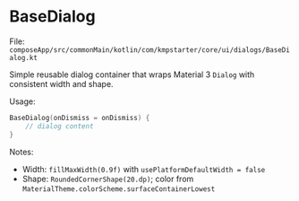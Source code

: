 # BaseDialog

File: `composeApp/src/commonMain/kotlin/com/kmpstarter/core/ui/dialogs/BaseDialog.kt`

Simple reusable dialog container that wraps Material 3 `Dialog` with consistent width and shape.

Usage:
```kotlin
BaseDialog(onDismiss = onDismiss) {
    // dialog content
}
```
Notes:
- Width: `fillMaxWidth(0.9f)` with `usePlatformDefaultWidth = false`
- Shape: `RoundedCornerShape(20.dp)`; color from `MaterialTheme.colorScheme.surfaceContainerLowest`

